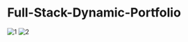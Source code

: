 # Full-Stack-Dynamic-Portfolio


![1](https://github.com/user-attachments/assets/6fb2f4a9-c41a-4a98-8b4d-f5e43d6a5787)
![2](https://github.com/user-attachments/assets/91b9efde-16ef-437b-ac60-edd512a138e9)
